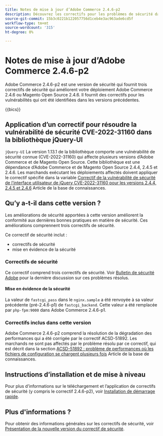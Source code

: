 ```yaml
---
title: Notes de mise à jour d’Adobe Commerce 2.4.6-p2
description: Découvrez les correctifs pour les problèmes de sécurité dans la version 2.4.6-p2 d’Adobe Commerce.
source-git-commit: 15b3c0221b122057756d1ceb4e3ac963ade6cd5f
workflow-type: tm+mt
source-wordcount: '315'
ht-degree: 0%

---
```



# Notes de mise à jour d’Adobe Commerce 2.4.6-p2

Adobe Commerce 2.4.6-p2 est une version de sécurité qui fournit trois correctifs de sécurité qui améliorent votre déploiement Adobe Commerce 2.4.6 ou Magento Open Source 2.4.6. Il fournit des correctifs pour les vulnérabilités qui ont été identifiées dans les versions précédentes.

{{bics}}

## Application d’un correctif pour résoudre la vulnérabilité de sécurité CVE-2022-31160 dans la bibliothèque jQuery-UI

`jQuery-UI` La version 1.13.1 de la bibliothèque comporte une vulnérabilité de sécurité connue (CVE-2022-31160) qui affecte plusieurs versions d’Adobe Commerce et de Magento Open Source. Cette bibliothèque est une dépendance d’Adobe Commerce et de Magento Open Source 2.4.4, 2.4.5 et 2.4.6. Les marchands exécutant les déploiements affectés doivent appliquer le correctif spécifié dans la variable [Correctif de la vulnérabilité de sécurité de l’interface utilisateur de jQuery CVE-2022-31160 pour les versions 2.4.4, 2.4.5 et 2.4.6](https://experienceleague.adobe.com/docs/commerce-knowledge-base/kb/troubleshooting/known-issues-patches-attached/jquery-cve-2022-31160-fix-2.4.4-2.4.5-2.4.6.html) Article de la base de connaissances.

## Qu’y a-t-il dans cette version ?

Les améliorations de sécurité apportées à cette version améliorent la conformité aux dernières bonnes pratiques en matière de sécurité. Ces améliorations comprennent trois correctifs de sécurité.

Ce correctif de sécurité inclut :

* correctifs de sécurité
* mise en évidence de la sécurité

### Correctifs de sécurité

Ce correctif comprend trois correctifs de sécurité. Voir [Bulletin de sécurité Adobe](https://helpx.adobe.com/security/products/magento/apsb23-42.html) pour la dernière discussion sur ces problèmes résolus.


#### Mise en évidence de la sécurité

La valeur de `fastcgi_pass` dans le `nginx.sample` a été renvoyée à sa valeur précédente (pré-2.4.6-p1) de `fastcgi_backend`. Cette valeur a été remplacée par `php-fpm:9000` dans Adobe Commerce 2.4.6-p1.

### Correctifs inclus dans cette version

Adobe Commerce 2.4.6-p2 comprend la résolution de la dégradation des performances qui a été corrigée par le correctif ACSD-51892. Les marchands ne sont pas affectés par le problème résolu par ce correctif, qui est décrit dans la section [ACSD-51892 : problème de performances où les fichiers de configuration se chargent plusieurs fois](https://experienceleague.adobe.com/docs/commerce-knowledge-base/kb/support-tools/patches/v1-1-33/acsd-51892-performance-issue-where-config-files-load-multiple-times.html) Article de la base de connaissances.


## Instructions d’installation et de mise à niveau

Pour plus d’informations sur le téléchargement et l’application de correctifs de sécurité (y compris le correctif 2.4.6-p2), voir [Installation de démarrage rapide](../../../installation/composer.md).

## Plus d&#39;informations ?

Pour obtenir des informations générales sur les correctifs de sécurité, voir [Présentation de la nouvelle version du correctif de sécurité](https://community.magento.com/t5/Magento-DevBlog/Introducing-the-New-Security-Patch-Release/ba-p/141287).
